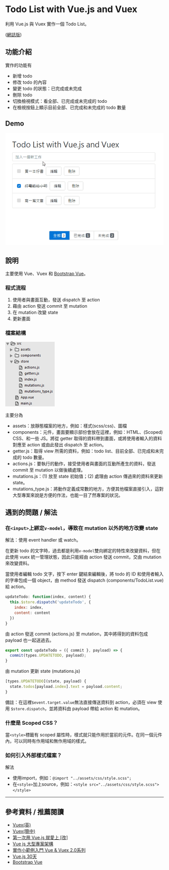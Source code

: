 # Todo List with Vue.js and Vuex
利用 Vue.js 與 Vuex 實作一個 Todo List。

([網誌版](https://cythilya.github.io/2017/03/25/todo-list-with-vue-and-vuex/))

## 功能介紹
實作的功能有

- 新增 todo
- 修改 todo 的內容
- 變更 todo 的狀態：已完成或未完成
- 刪除 todo
- 切換檢視模式：看全部、已完成或未完成的 todo
- 在檢視按鈕上顯示目前全部、已完成和未完成的 todo 數量

## Demo
![Todo List with Vue.js and Vuex](2017-03-23-todo-list-with-vue-and-vuex-demo.gif)

## 說明
主要使用 Vue、Vuex 和 [Bootstrap Vue](https://bootstrap-vue.github.io/docs)。

### 程式流程
1. 使用者與畫面互動，發送 dispatch 至 action
2. 藉由 action 發送 commit 至 mutation
3. 在 mutation 改變 state
4. 更新畫面

### 檔案結構
![Todo List with Vue.js and Vuex](2017-03-23-todo-list-app-structure.png)

主要分為

- assets：放靜態檔案的地方，例如：樣式(scss/css)、圖檔
- components：元件，畫面要顯示部份會放在這裡，例如：HTML、(Scoped) CSS、和一些 JS。將從 getter 取得的資料帶到畫面，或將使用者輸入的資料對應至 action 或由此發出 dispatch 至 action。
- getter.js：取得 view 所需的資料，例如：todo list、目前全部、已完成和未完成的 todo 數量。
- actions.js：要執行的動作，接受使用者與畫面的互動所產生的資料，發送 commit 至 mutation 以做後續處理。
- mutations.js：(1) 放至 state 初始值；(2) 處理由 action 傳過來的資料來更新 state。
- mutations_type.js：將動作定義成常數的地方，方便其他檔案直接引入，這對大型專案來說是方便的作法，也能一目了然專案的狀況。

## 遇到的問題 / 解法
### 在`<input>`上綁定`v-model`，導致在 mutation 以外的地方改變 state
解法：使用 event handler 或 watch。

在更新 todo 的文字時，過去都是利用`v-model`雙向綁定的特性來改變資料，但在此使用 vuex 統一管理狀態，因此只能經由 action 發送 commit，交由 mutation 來改變資料。

當使用者編輯 todo 文字，按下 enter 鍵結束編輯後，將 todo 的 ID 和使用者輸入的字串包成一個 object，由 method 發送 dispatch (components/TodoList.vue)給 action。

```javascript
updateTodo: function(index, content) {
  this.$store.dispatch('updateTodo', {
    index: index,
    content: content
  })
}
```

由 action 發送 commit (actions.js) 至 mutation，其中將得到的資料包成 payload 也一起送過去。

```javascript
export const updateTodo = ({ commit }, payload) => {
  commit(types.UPDATETODO, payload);
}
```

由 mutation 更新 state (mutations.js)

```javascript
[types.UPDATETODO](state, payload) {
  state.todos[payload.index].text = payload.content;
}
```

備註：在這裡`$event.target.value`無法直接傳送資料到 action，必須在 view 使用 `$store.dispatch`，並將資料由 payload 帶給 action 和 mutation。

### 什麼是 Scoped CSS？
當`<style>`標籤有 scoped 屬性時，樣式就只能作用於當前的元件。在同一個元件內，可以同時有作用域和無作用域的樣式。

### 如何引入外部樣式檔案？
解法

- 使用import，例如：`@import "../assets/css/style.scss";`
- 在`<style>`加上source，例如：`<style src="../assets/css/style.scss"></style>`

---

## 參考資料 / 推薦閱讀
- [Vuex(英)](https://vuex.vuejs.org/en/)
- [Vuex(簡中)](https://vuex.vuejs.org/zh-cn/)
- [第一次用 Vue.js 就愛上 [改]](https://www.slideshare.net/kurotanshi/vuejs-62131923)
- [Vue js 大型專案架構](https://www.slideshare.net/hinablue/vue-js)
- [實作小範例入門 Vue & Vuex 2.0系列](http://ithelp.ithome.com.tw/users/20103326/ironman/1114)
- [Vue.js 30天](http://ithelp.ithome.com.tw/users/20103424/ironman/1049)
- [Bootstrap Vue](https://bootstrap-vue.github.io/docs)
